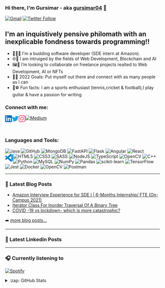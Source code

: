 ### Hi there, I'm Gursimar - aka [gursimar04][portfolio] 👋 
[![Gmail](https://img.shields.io/badge/Gmail-D14836?style=for-the-badge&logo=gmail&logoColor=white)](mailto:gursimar04@gmail.com)
[![Twitter Follow](https://img.shields.io/twitter/follow/gursimar04?color=%231DA1F2&logo=twitter&style=for-the-badge)](https://twitter.com/intent/user?screen_name=gursimar04)

## I'm an inquistively pensive philomath with an inexplicable fondness towards programming!!

- 🧑🏽‍💻 I'm a budding software developer (SDE intern at Amazon).
- 🌐🤖 I am intruiged by the fields of Web Development, Blockchain and AI
- 🖼️📱 I’m looking to collaborate on freelance projects realted to Web Development, AI or NFTs
- 🥅👯 2022 Goals: Put myself out there and connect with as many people as I can
- 🎾⚽ Fun facts: I am a sports enthusiast (tennis,cricket & football),I play guitar & have a passion for writing

### Connect with me:
[<img align="left" alt="gursimar04 | LinkedIn" width="22px" src="images/linkedin.svg" />][linkedin]
[![Medium](https://img.shields.io/badge/Medium-12100E?style=for-the-badge&logo=medium&logoColor=white)][medium]
[<img align="left" alt="gursimar04 | Twitter" width="22px" src="images/twitter.svg" />][twitter]
[<img align="left" alt="gursimar04 | Instagram" width="22px" src="images/instagram.svg" />][instagram]

<br/>

### Languages and Tools:
![Java](https://img.shields.io/badge/java-%23ED8B00.svg?style=for-the-badge&logo=java&logoColor=white)
![GitHub](https://img.shields.io/badge/github-%23121011.svg?style=for-the-badge&logo=github&logoColor=white)
![MongoDB](https://img.shields.io/badge/MongoDB-%234ea94b.svg?style=for-the-badge&logo=mongodb&logoColor=white)
![FastAPI](https://img.shields.io/badge/FastAPI-005571?style=for-the-badge&logo=fastapi)
![Flask](https://img.shields.io/badge/flask-%23000.svg?style=for-the-badge&logo=flask&logoColor=white)
![Angular](https://img.shields.io/badge/angular-%23DD0031.svg?style=for-the-badge&logo=angular&logoColor=white)
![React](https://img.shields.io/badge/react-%2320232a.svg?style=for-the-badge&logo=react&logoColor=%2361DAFB)
![HTML5](https://img.shields.io/badge/html5-%23E34F26.svg?style=for-the-badge&logo=html5&logoColor=white)
![CSS3](https://img.shields.io/badge/css3-%231572B6.svg?style=for-the-badge&logo=css3&logoColor=white)
<img align="left" alt="Visual Studio Code" width="26px" src="https://raw.githubusercontent.com/github/explore/80688e429a7d4ef2fca1e82350fe8e3517d3494d/topics/visual-studio-code/visual-studio-code.png" />
![SASS](https://img.shields.io/badge/SASS-hotpink.svg?style=for-the-badge&logo=SASS&logoColor=white)
![NodeJS](https://img.shields.io/badge/node.js-6DA55F?style=for-the-badge&logo=node.js&logoColor=white)
![TypeScript](https://img.shields.io/badge/typescript-%23007ACC.svg?style=for-the-badge&logo=typescript&logoColor=white)
![OpenCV](https://img.shields.io/badge/opencv-%23white.svg?style=for-the-badge&logo=opencv&logoColor=white)
![C++](https://img.shields.io/badge/c++-%2300599C.svg?style=for-the-badge&logo=c%2B%2B&logoColor=white)
![Python](https://img.shields.io/badge/python-3670A0?style=for-the-badge&logo=python&logoColor=ffdd54)
![MySQL](https://img.shields.io/badge/mysql-%2300f.svg?style=for-the-badge&logo=mysql&logoColor=white)
![NumPy](https://img.shields.io/badge/numpy-%23013243.svg?style=for-the-badge&logo=numpy&logoColor=white)
![Pandas](https://img.shields.io/badge/pandas-%23150458.svg?style=for-the-badge&logo=pandas&logoColor=white)
![scikit-learn](https://img.shields.io/badge/scikit--learn-%23F7931E.svg?style=for-the-badge&logo=scikit-learn&logoColor=white)
![TensorFlow](https://img.shields.io/badge/TensorFlow-%23FF6F00.svg?style=for-the-badge&logo=TensorFlow&logoColor=white)
![Jest](https://img.shields.io/badge/-jest-%23C21325?style=for-the-badge&logo=jest&logoColor=white)
![Docker](https://img.shields.io/badge/docker-%230db7ed.svg?style=for-the-badge&logo=docker&logoColor=white)
![OpenCV](https://img.shields.io/badge/opencv-%23white.svg?style=for-the-badge&logo=opencv&logoColor=white)
![Postman](https://img.shields.io/badge/Postman-FF6C37?style=for-the-badge&logo=postman&logoColor=white)

---

### 📕 Latest Blog Posts

<!-- BLOG-POST-LIST:START -->
- [Amazon Interview Experience for SDE I | 6-Months Internship/ FTE &lpar;On-Campus 2021&rpar;](https://medium.com/@gursimar04/amazon-interview-experience-for-sde-i-6-months-internship-fte-on-campus-2021-937c9c8a3c01?source=rss-4cff9ade2e86------2)
- [Iterator Class For Inorder Traversal Of A Binary Tree](https://medium.com/@gursimar04/iterator-class-for-inorder-traversal-of-a-binary-tree-3cc182e75515?source=rss-4cff9ade2e86------2)
- [COVID -19 vs lockdown- which is more catastrophic?](https://medium.com/@gursimar04/covid-19-vs-lockdown-which-is-more-catastrophic-e66b50fa3a4b?source=rss-4cff9ade2e86------2)
<!-- BLOG-POST-LIST:END -->

➡️ [more blog posts...][medium]

---

### 📕 Latest Linkedin Posts
<!-- Linkedin:START -->
<!-- Linkedin:END -->

---

### 🎧 Currently listening to
[![Spotify](https://play-spotify-gursimar04.vercel.app/api/spotify)](https://open.spotify.com/user/ptwhskbsna4oyhutgb98zmgxz)


<!-- <details>
  <summary>:zap: Recent GitHub Activity</summary>
</details> -->

<!--START_SECTION:activity-->
<!--END_SECTION:activity-->

<details>
  <summary>:zap: GitHub Stats</summary>
      <img align="left" alt="gursimar04's GitHub Stats" src="https://github-readme-stats-gursimar04.vercel.app/api?username=gursimar04&show_icons=true&hide_border=true&theme=chartreuse-dark" />
  <br/>
  <img align="left" alt="gursimar04's GitHub Stats" src="https://github-readme-stats-gursimar04.vercel.app/api/top-langs/?username=gursimar04&layout=compact&theme=chartreuse-dark" />
</details>

[twitter]: https://twitter.com/gursimar04
[medium]: https://medium.com/@gursimar04
[instagram]: https://www.instagram.com/gursimar_04
[linkedin]: https://www.linkedin.com/in/gursimar04
[portfolio]: https://www.canva.com/design/DAE0-E7b9vU/b916M5KS8q_ARi5PocqtpQ/view?utm_content=DAE0-E7b9vU&utm_campaign=designshare&utm_medium=link&utm_source=sharebutton

